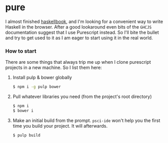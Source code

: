 # pure

I almost finished [haskellbook](www.haskellbook.com), and I'm looking for a convenient way to write Haskell in the browser. After a good lookaround even bits of the `GHCJS` documentation suggest that I use Purescript instead. So I'll bite the bullet and try to get used to it as I am eager to start using it in the real world.

### How to start

There are some things that always trip me up when I clone purescript projects in a new machine. So I list them here:

1. Install pulp & bower globally

    ```bash
    $ npm i -g pulp bower
    ```

2. Pull whatever libraries you need (from the project's root directory)
   ```bash
   $ npm i
   $ bower i
   ```

3. Make an initial build from the prompt. `psci-ide` won't help you the first time you build your project. It will afterwards.
   ```bash
   $ pulp build
   ```

